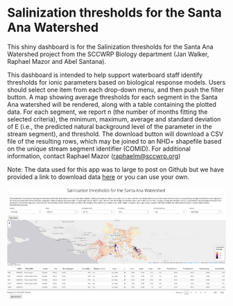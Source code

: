 # Salinization thresholds for the Santa Ana Watershed

This shiny dashboard is for the Salinization thresholds for the Santa Ana Watershed project from the SCCWRP Biology department (Jan Walker, Raphael Mazor and Abel Santana).

This dashboard is intended to help support waterboard staff identify thresholds for ionic parameters based on biological response models. Users should select one item from each drop-down menu, and then push the filter button. A map showing average thresholds for each segment in the Santa Ana watershed will be rendered, along with a table containing the plotted data. For each segment, we report n (the number of months fitting the selected criteria), the minimum, maximum, average and standard deviation of E (i.e., the predicted natural background level of the parameter in the stream segment), and threshold. The download button will download a CSV file of the resulting rows, which may be joined to an NHD+ shapefile based on the unique stream segment identifier (COMID). For additional information, contact Raphael Mazor ([raphaelm\@sccwrp.org](mailto:raphaelm@sccwrp.org))

Note: The data used for this app was to large to post on Github but we have provided a link to download data [here](https://ftp.sccwrp.org/pub/download/PROJECTS/SCCWRP_Bio/RB8_ShinyData.zip) or you can use your own.

![dashboard screenshot](images/Screenshot%202023-02-13%20at%207.21.58%20PM.png)
